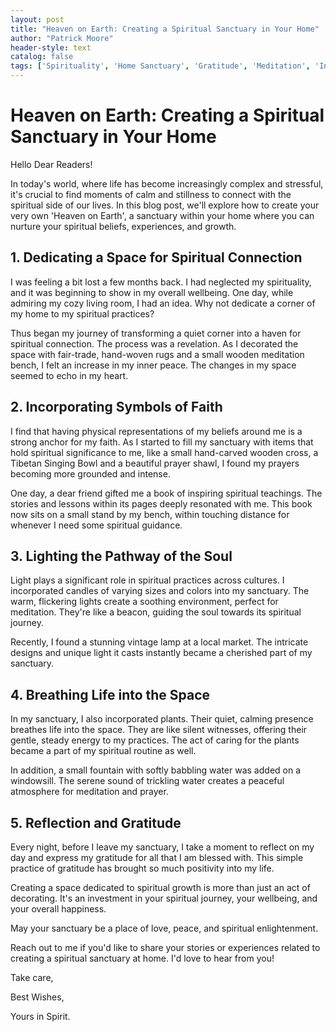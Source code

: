 ```yaml
---
layout: post
title: "Heaven on Earth: Creating a Spiritual Sanctuary in Your Home"
author: "Patrick Moore"
header-style: text
catalog: false
tags: ['Spirituality', 'Home Sanctuary', 'Gratitude', 'Meditation', 'Inspirational']
---
```


# Heaven on Earth: Creating a Spiritual Sanctuary in Your Home  

Hello Dear Readers! 

In today's world, where life has become increasingly complex and stressful, it's crucial to find moments of calm and stillness to connect with the spiritual side of our lives. In this blog post, we'll explore how to create your very own 'Heaven on Earth', a sanctuary within your home where you can nurture your spiritual beliefs, experiences, and growth.

## **1. Dedicating a Space for Spiritual Connection**
I was feeling a bit lost a few months back. I had neglected my spirituality, and it was beginning to show in my overall wellbeing. One day, while admiring my cozy living room, I had an idea. Why not dedicate a corner of my home to my spiritual practices?

Thus began my journey of transforming a quiet corner into a haven for spiritual connection. The process was a revelation. As I decorated the space with fair-trade, hand-woven rugs and a small wooden meditation bench, I felt an increase in my inner peace. The changes in my space seemed to echo in my heart.

## **2. Incorporating Symbols of Faith**
I find that having physical representations of my beliefs around me is a strong anchor for my faith. As I started to fill my sanctuary with items that hold spiritual significance to me, like a small hand-carved wooden cross, a Tibetan Singing Bowl and a beautiful prayer shawl, I found my prayers becoming more grounded and intense.

One day, a dear friend gifted me a book of inspiring spiritual teachings. The stories and lessons within its pages deeply resonated with me. This book now sits on a small stand by my bench, within touching distance for whenever I need some spiritual guidance.

## **3. Lighting the Pathway of the Soul**
Light plays a significant role in spiritual practices across cultures. I incorporated candles of varying sizes and colors into my sanctuary. The warm, flickering lights create a soothing environment, perfect for meditation. They're like a beacon, guiding the soul towards its spiritual journey.

Recently, I found a stunning vintage lamp at a local market. The intricate designs and unique light it casts instantly became a cherished part of my sanctuary.

## **4. Breathing Life into the Space**
In my sanctuary, I also incorporated plants. Their quiet, calming presence breathes life into the space. They are like silent witnesses, offering their gentle, steady energy to my practices. The act of caring for the plants became a part of my spiritual routine as well.

In addition, a small fountain with softly babbling water was added on a windowsill. The serene sound of trickling water creates a peaceful atmosphere for meditation and prayer.

## **5. Reflection and Gratitude**
Every night, before I leave my sanctuary, I take a moment to reflect on my day and express my gratitude for all that I am blessed with. This simple practice of gratitude has brought so much positivity into my life.

Creating a space dedicated to spiritual growth is more than just an act of decorating. It's an investment in your spiritual journey, your wellbeing, and your overall happiness.

May your sanctuary be a place of love, peace, and spiritual enlightenment.

Reach out to me if you'd like to share your stories or experiences related to creating a spiritual sanctuary at home. I'd love to hear from you!

Take care, 

Best Wishes, 

Yours in Spirit.